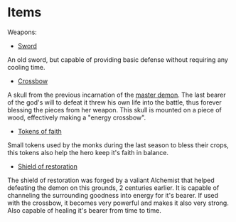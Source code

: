 Items
=====

Weapons:

- [Sword](sword.md)

An old sword, but capable of providing basic defense without
requiring any cooling time.

- [Crossbow](crossbow.md)

A skull from the previous incarnation of the 
[master demon](master-demon.md). 
The last bearer of the god's will to defeat it threw his 
own life into the battle, thus forever blessing the pieces 
from her weapon. This skull is mounted on a piece of wood, 
effectively making a "energy crossbow".

- [Tokens of faith](tokens-of-faith.md)

Small tokens used by the monks during the last season to 
bless their crops, this tokens also help the hero keep it's
faith in balance.

- [Shield of restoration](shield.md)

The shield of restoration was forged by a valiant Alchemist 
that helped defeating the demon on this grounds, 2 centuries
earlier. It is capable of channeling the surrounding goodness
into energy for it's bearer. If used with the crossbow, it 
becomes very powerful and makes it also very strong. Also 
capable of healing it's bearer from time to time.